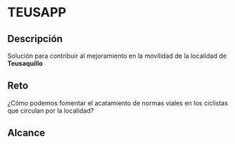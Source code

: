 # TEUSAPP
## Descripción
Solución para contribuir al mejoramiento en la movilidad de la localidad de **Teusaquillo**
## Reto
¿Cómo podemos fomentar el acatamiento de normas viales en los ciclistas que circulan por la localidad?
## Alcance
